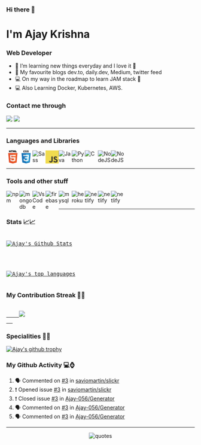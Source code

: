 ### Hi there 👋

# I'm Ajay Krishna

### Web Developer

- 🔭 I’m learning new things everyday and I love it 💖
- 📰 My favourite blogs dev.to, daily.dev, Medium, twitter feed
- 💻 On my way in the roadmap to learn JAM stack 🚀
- 💻 Also Learning Docker, Kubernetes, AWS.

### Contact me through

[<img height="30" src="https://img.shields.io/badge/twitter-%231DA1F2.svg?&style=for-the-badge&logo=twitter&logoColor=white" />][twitter]
[<img height="30" src="https://img.shields.io/badge/linkedin-%230077B5.svg?&style=for-the-badge&logo=linkedin&logoColor=white" />][linkedin]
<br />

<hr />

### Languages and Libraries

<img align="left" alt="HTML5" width="35px" src="https://raw.githubusercontent.com/github/explore/80688e429a7d4ef2fca1e82350fe8e3517d3494d/topics/html/html.png" />
<img align="left" alt="CSS3" width="35px" src="https://raw.githubusercontent.com/github/explore/80688e429a7d4ef2fca1e82350fe8e3517d3494d/topics/css/css.png" />
<img align="left" alt="Sass" width="35px" src="https://www.vectorlogo.zone/logos/sass-lang/sass-lang-icon.svg" />
<img align="left" alt="JS" width="35px" src="https://raw.githubusercontent.com/github/explore/80688e429a7d4ef2fca1e82350fe8e3517d3494d/topics/javascript/javascript.png" />
<img align="left" alt="Java" width="35px" src="https://www.vectorlogo.zone/logos/java/java-icon.svg" />
<img align="left" alt="Python" width="35px" src="https://www.vectorlogo.zone/logos/python/python-icon.svg" />
<img align="left" alt="C" width="35px" src="https://img.icons8.com/color/48/000000/c-programming.png" />
<img align="left" alt="NodeJS" width="35px" src="https://www.vectorlogo.zone/logos/reactjs/reactjs-icon.svg" />
<img align="left" alt="NodeJS" width="35px" src="https://www.vectorlogo.zone/logos/nodejs/nodejs-icon.svg" />
<br />
<br />
<hr />

### Tools and other stuff

<img align="left" alt="npm" width="35px" src="https://www.vectorlogo.zone/logos/npmjs/npmjs-icon.svg" />
<img align="left" alt="mongodb" width="35px" src="https://www.vectorlogo.zone/logos/mongodb/mongodb-icon.svg" />
<img align="left" alt="VsCode" width="35px" src="https://www.vectorlogo.zone/logos/visualstudio_code/visualstudio_code-icon.svg" />
<img align="left" alt="firebase" width="35px" src="https://www.vectorlogo.zone/logos/firebase/firebase-icon.svg" />
<img align="left" alt="mysql" width="35px" src="https://www.vectorlogo.zone/logos/mysql/mysql-icon.svg" />
<img align="left" alt="heroku" width="35px" src="https://www.vectorlogo.zone/logos/heroku/heroku-icon.svg" />
<img align="left" alt="netlify" width="35px" src="https://www.vectorlogo.zone/logos/netlify/netlify-icon.svg" />
<img align="left" alt="netlify" width="35px" src="https://www.vectorlogo.zone/logos/linux/linux-icon.svg" />
<img align="left" alt="netlify" width="35px" src="https://www.vectorlogo.zone/logos/vim/vim-icon.svg" />

<br />
<br />

<hr />

### Stats 📈📈
<pre>
<a href="#stats">
<img align="center" alt="Ajay's Github Stats" src="https://github-readme-stats.vercel.app/api?username=Ajay-056&show_icons=true&theme=chartreuse-dark" />
</a>         
</br>
<a href="#stats">
<img align="center" alt="Ajay's top languages" src="https://gh-readme-stats-jr2zafif6.vercel.app/api/top-langs/?username=Ajay-056&layout=compact&langs_count=8&theme=tokyonight" />
</a>
</pre>

### My Contribution Streak 🚀🚀
<pre>
  <a href="https://github.com/Ajay-056/github-readme-streak-stats">
    <img src="https://github-readme-streak-stats.herokuapp.com/?user=Ajay-056#version3"/>
  </a>
</pre>

[twitter]: https://twitter.com/balaajay19
[linkedin]: https://www.linkedin.com/in/ajay-krishna-065a1a162/

### Specialities 🎁🎁
[![Ajay's github trophy](https://github-profile-trophy.vercel.app/?username=Ajay-056&row=1)](https://github.com/Ajay-056)


### My Github Activity 💻⌚
<!--START_SECTION:activity-->
1. 🗣 Commented on [#3](https://github.com/saviomartin/slickr/issues/3) in [saviomartin/slickr](https://github.com/saviomartin/slickr)
2. ❗️ Opened issue [#3](https://github.com/saviomartin/slickr/issues/3) in [saviomartin/slickr](https://github.com/saviomartin/slickr)
3. ❗️ Closed issue [#3](https://github.com/Ajay-056/Generator/issues/3) in [Ajay-056/Generator](https://github.com/Ajay-056/Generator)
4. 🗣 Commented on [#3](https://github.com/Ajay-056/Generator/issues/3) in [Ajay-056/Generator](https://github.com/Ajay-056/Generator)
5. 🗣 Commented on [#3](https://github.com/Ajay-056/Generator/issues/3) in [Ajay-056/Generator](https://github.com/Ajay-056/Generator)
<!--END_SECTION:activity-->

<hr />

<p align="center"><img src="https://github-readme-quotes.herokuapp.com/quote?theme=default&animation=default&layout=zues&font=default" alt="quotes"></p>

